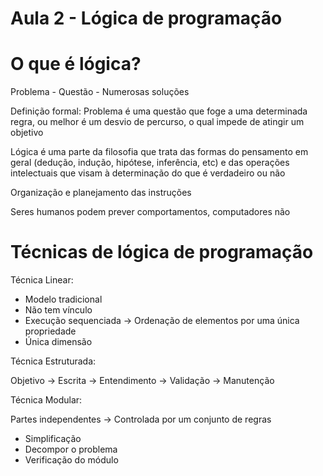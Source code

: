 # Aula 2 - Lógica de programação

# O que é lógica?

Problema - Questão - Numerosas soluções

Definição formal: Problema é uma questão que foge a uma determinada regra, ou melhor é um desvio de percurso, o qual impede de atingir um objetivo

Lógica é uma parte da filosofia que trata das formas do pensamento em geral (dedução, indução, hipótese, inferência, etc) e das operações intelectuais que visam à determinação do que é verdadeiro ou não

Organização e planejamento das instruções

Seres humanos podem prever comportamentos, computadores não

# Técnicas de lógica de programação

Técnica Linear:

- Modelo tradicional
- Não tem vínculo
- Execução sequenciada → Ordenação de elementos por uma única propriedade
- Única dimensão

Técnica Estruturada:

Objetivo → Escrita → Entendimento → Validação → Manutenção

Técnica Modular:

Partes independentes → Controlada por um conjunto de regras

- Simplificação
- Decompor o problema
- Verificação do módulo